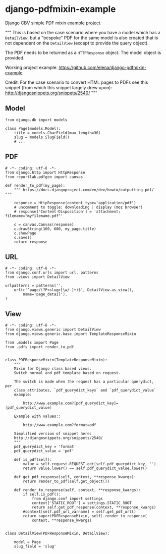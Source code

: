 django-pdfmixin-example
=======================

Django CBV simple PDF mixin example project.

""" This is based on the case scenario where you have a model which has a
`DetailView`, but a "bespoke" PDF for the same model is also created that is
not dependent on the `DetailView` (except to provide the query object).

The PDF needs to be returned as a `HTTPResponse` object. The model object is
provided.

Working project example: https://github.com/elena/django-pdfmixin-example

Credit: For the case scenario to convert HTML pages to PDFs see this snippet
(from which this snippet largely drew upon):
http://djangosnippets.org/snippets/2540/
"""

## Model

    from django.db import models

    class Page(models.Model):
        title = models.CharField(max_length=30)
        slug = models.SlugField()
        # ...


## PDF

    # -*- coding: utf-8 -*-
    from django.http import HttpResponse
    from reportlab.pdfgen import canvas

    def render_to_pdf(my_page):
        """ https://docs.djangoproject.com/en/dev/howto/outputting-pdf/ """

        response = HttpResponse(content_type='application/pdf')
        # uncomment to toggle: downloading | display (moz browser)
        # response['Content-Disposition'] = 'attachment; filename="myfilename.pdf"'

        c = canvas.Canvas(response)
        c.drawString(100, 600, my_page.title)
        c.showPage
        c.save()
        return response


## URL

    # -*- coding: utf-8 -*-
    from django.conf.urls import url, patterns
    from .views import DetailView

    urlpatterns = patterns('',
        url(r'^page/(?P<slug>[\w/-]+)$', DetailView.as_view(),
            name='page_detail'),
    )


## View

    # -*- coding: utf-8 -*-
    from django.views.generic import DetailView
    from django.views.generic.base import TemplateResponseMixin

    from .models import Page
    from .pdfs import render_to_pdf


    class PDFResponseMixin(TemplateResponseMixin):
        """
        Mixin for Django class based views.
        Switch normal and pdf template based on request.

        The switch is made when the request has a particular querydict, per
        class attributes, `pdf_querydict_keys` and `pdf_querydict_value`
        example:

            http://www.example.com?[pdf_querydict_key]=[pdf_querydict_value]

        Example with values::

            http://www.example.com?format=pdf

        Simplified version of snippet here:
        http://djangosnippets.org/snippets/2540/
        """
        pdf_querydict_key = 'format'
        pdf_querydict_value = 'pdf'

        def is_pdf(self):
            value = self.request.REQUEST.get(self.pdf_querydict_key, '')
            return value.lower() == self.pdf_querydict_value.lower()

        def get_pdf_response(self, context, **response_kwargs):
            return render_to_pdf(self.get_object())

        def render_to_response(self, context, **response_kwargs):
            if self.is_pdf():
                from django.conf import settings
                context['STATIC_ROOT'] = settings.STATIC_ROOT
                return self.get_pdf_response(context, **response_kwargs)
            #context[self.pdf_url_varname] = self.get_pdf_url()
            return super(PDFResponseMixin, self).render_to_response(
                context, **response_kwargs)


    class DetailView(PDFResponseMixin, DetailView):

        model = Page
        slug_field = 'slug'

